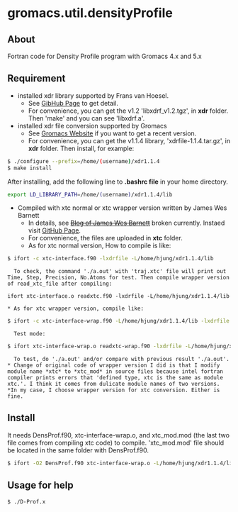 # gromacs.util.densityProfile
## About
Fortran code for Density Profile program with Gromacs 4.x and 5.x

## Requirement
  * installed xdr library supported by Frans van Hoesel.
    * See [GibHub Page](https://github.com/Pappulab/xdrf) to get detail.
    * For convenience, you can get the v1.2 'libxdrf_v1.2.tgz', in **xdr** folder. Then 'make' and you can see 'libxdrf.a'.
  * installed xdr file conversion supported by Gromacs
    * See [Gromacs Website](http://www.gromacs.org/Developer_Zone/Programming_Guide/XTC_Library) if you want to get a recent version.
    * For convenience, you can get the v1.1.4 library, 'xdrfile-1.1.4.tar.gz', in **xdr** folder. Then install, for example:

```sh
$ ./configure --prefix=/home/(username)/xdr1.1.4
$ make install
```

After installing, add the following line to **.bashrc file** in your home directory.

```sh
export LD_LIBRARY_PATH=/home/(username)/xdr1.1.4/lib
```

  * Compiled with xtc normal or xtc wrapper version written by James Wes Barnett
    * In details, see ~~[Blog of James Wes Barnett](http://statthermo.blogspot.com)~~ broken currently. Instaed visit [GitHub Page](https://github.com/wesbarnett).
    * For convenience, the files are uploaded in **xtc** folder.
    * As for xtc normal version, How to compile is like: 

```sh
$ ifort -c xtc-interface.f90 -lxdrfile -L/home/hjung/xdr1.1.4/lib
```

      To check, the command './a.out' with 'traj.xtc' file will print out Time, Step, Precision, No.Atoms for test. Then compile wrapper version of read_xtc_file after compiling:

```
ifort xtc-interface.o readxtc.f90 -lxdrfile -L/home/hjung/xdr1.1.4/lib
```

    * As for xtc wrapper version, compile like:

```sh
$ ifort -c xtc-interface-wrap.f90 -L/home/hjung/xdr1.1.4/lib -lxdrfile
```

      Test mode:
```sh
$ ifort xtc-interface-wrap.o readxtc-wrap.f90 -lxdrfile -L/home/hjung/xdr1.1.4/lib
```

      To test, do './a.out' and/or compare with previous result './a.out'.
    * Change of original code of wrapper version I did is that I modify module name *xtc* to *xtc_mod* in source files because intel fortran compiler prints errors that 'defined type, xtc is the same as module xtc.'. I think it comes from dulicate module names of two versions.
    *In my case, I choose wrapper version for xtc conversion. Either is fine.

## Install
It needs DensProf.f90, xtc-interface-wrap.o, and xtc_mod.mod (the last two file comes from compiling xtc code) to compile. 'xtc_mod.mod' file should be located in the same folder with DensProf.f90.

```sh
$ ifort -O2 DensProf.f90 xtc-interface-wrap.o -L/home/hjung/xdr1.1.4/lib -lxdrfile -o D-Prof.x 
```

## Usage for help
```sh
$ ./D-Prof.x
```


